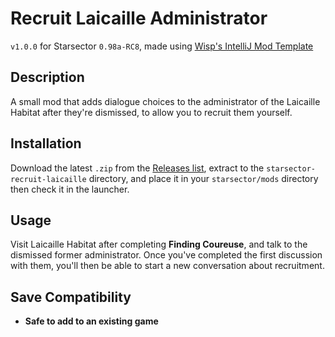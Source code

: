 # Recruit Laicaille Administrator

`v1.0.0` for Starsector `0.98a-RC8`, made using [Wisp's IntelliJ Mod Template](https://github.com/wispborne/Starsector-IntelliJ-Template)

## Description

A small mod that adds dialogue choices to the administrator of the Laicaille Habitat after they're dismissed, to allow you to recruit them yourself.

## Installation

Download the latest `.zip` from the [Releases list](https://github.com/smangham/starsector-recruit-laicaille/releases),
extract to the `starsector-recruit-laicaille` directory, and place it in your `starsector/mods` directory then check it in the launcher.

## Usage

Visit Laicaille Habitat after completing **Finding Coureuse**, and talk to the dismissed former administrator.
Once you've completed the first discussion with them, you'll then be able to start a new conversation about recruitment.

## Save Compatibility
* **Safe to add to an existing game**

